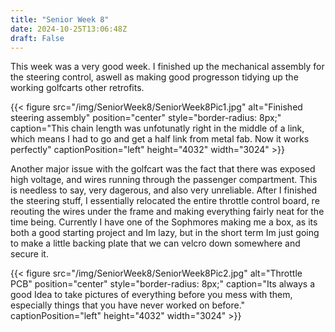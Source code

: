 ```yaml
---
title: "Senior Week 8"
date: 2024-10-25T13:06:48Z
draft: False
---
```


This week was a very good week. I finished up the mechanical assembly for the steering control, aswell as making good progresson tidying up the working golfcarts other retrofits. 

{{< figure src="/img/SeniorWeek8/SeniorWeek8Pic1.jpg" alt="Finished steering assembly" position="center" style="border-radius: 8px;" caption="This chain length was unfotunatly right in the middle of a link, which means I had to go and get a half link from metal fab. Now it works perfectly" captionPosition="left" height="4032" width="3024" >}}

Another major issue with the golfcart was the fact that there was exposed high voltage, and wires running through the passenger compartment. This is needless to say, very dagerous, and also very unreliable. After I finished the steering stuff, I essentially relocated the entire throttle control board, re reouting the wires under the frame and making everything fairly neat for the time being. Currently I have one of the Sophmores making me a box, as its both a good starting project and Im lazy, but in the short term Im just going to make a little backing plate that we can velcro down somewhere and secure it. 

{{< figure src="/img/SeniorWeek8/SeniorWeek8Pic2.jpg" alt="Throttle PCB" position="center" style="border-radius: 8px;" caption="Its always a good Idea to take pictures of everything before you mess with them, especially things that you have never worked on before." captionPosition="left" height="4032" width="3024" >}}